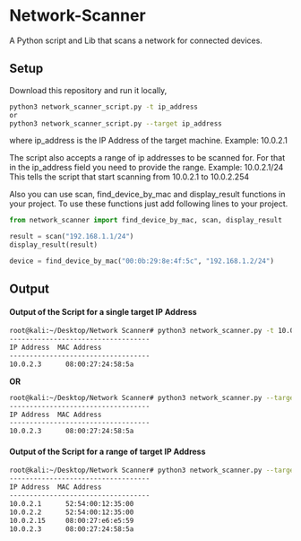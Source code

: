 # Network-Scanner
A Python script and Lib that scans a network for connected devices.

## Setup

Download this repository and run it locally,

```bash
python3 network_scanner_script.py -t ip_address
or
python3 network_scanner_script.py --target ip_address
```
where ip_address is the IP Address of the target machine. Example: 10.0.2.1

The script also accepts a range of ip addresses to be scanned for. For that in the ip_address field you need to provide the range. Example: 10.0.2.1/24
This tells the script that start scanning from 10.0.2.1 to 10.0.2.254

Also you can use scan, find_device_by_mac and display_result functions in your project. 
To use these functions just add following lines to your project.

```python
from network_scanner import find_device_by_mac, scan, display_result

result = scan("192.168.1.1/24")
display_result(result)

device = find_device_by_mac("00:0b:29:8e:4f:5c", "192.168.1.2/24")
```
## Output

#### Output of the Script for a single target IP Address

```bash
root@kali:~/Desktop/Network Scanner# python3 network_scanner.py -t 10.0.2.3
-----------------------------------
IP Address	MAC Address
-----------------------------------
10.0.2.3	  08:00:27:24:58:5a
```

**OR**
```bash
root@kali:~/Desktop/Network Scanner# python3 network_scanner.py --target 10.0.2.3
-----------------------------------
IP Address	MAC Address
-----------------------------------
10.0.2.3	  08:00:27:24:58:5a
```


#### Output of the Script for a range of target IP Address

```bash
root@kali:~/Desktop/Network Scanner# python3 network_scanner.py --target 10.0.2.1/24
-----------------------------------
IP Address	MAC Address
-----------------------------------
10.0.2.1	  52:54:00:12:35:00
10.0.2.2	  52:54:00:12:35:00
10.0.2.15	  08:00:27:e6:e5:59
10.0.2.3	  08:00:27:24:58:5a
```


